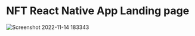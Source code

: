 # NFT React Native App Landing page
![Screenshot 2022-11-14 183343](https://user-images.githubusercontent.com/76164295/201733162-7d313726-b94e-4c14-9745-dd5ca5ff2261.png)

